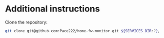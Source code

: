 # Additional instructions

Clone the repository:
```bash
git clone git@github.com:Pace222/home-fw-monitor.git ${SERVICES_DIR:?}/fw-monitor
```
